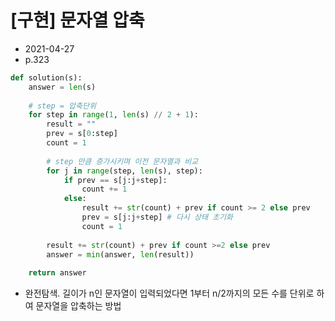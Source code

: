 # [구현] 문자열 압축

- 2021-04-27
- p.323

```python
def solution(s):
    answer = len(s)
    
    # step = 압축단위
    for step in range(1, len(s) // 2 + 1):
        result = ""
        prev = s[0:step]
        count = 1
        
        # step 만큼 증가시키며 이전 문자열과 비교
        for j in range(step, len(s), step):
            if prev == s[j:j+step]:
                count += 1
            else:
                result += str(count) + prev if count >= 2 else prev
                prev = s[j:j+step] # 다시 상태 초기화
                count = 1
        
        result += str(count) + prev if count >=2 else prev
        answer = min(answer, len(result))
    
    return answer
```

- 완전탐색. 길이가 n인 문자열이 입력되었다면 1부터 n/2까지의 모든 수를 단위로 하여 문자열을 압축하는 방법
